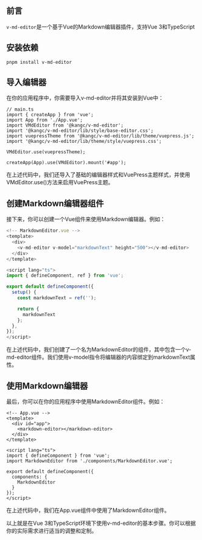 ## 前言

```v-md-editor```是一个基于Vue的Markdown编辑器插件，支持Vue 3和TypeScript

## 安装依赖

```
pnpm install v-md-editor
```

## 导入编辑器

在你的应用程序中，你需要导入v-md-editor并将其安装到Vue中：

```
// main.ts
import { createApp } from 'vue';
import App from './App.vue';
import VMdEditor from '@kangc/v-md-editor';
import '@kangc/v-md-editor/lib/style/base-editor.css';
import vuepressTheme from '@kangc/v-md-editor/lib/theme/vuepress.js';
import '@kangc/v-md-editor/lib/theme/style/vuepress.css';

VMdEditor.use(vuepressTheme);

createApp(App).use(VMdEditor).mount('#app');
```

在上述代码中，我们还导入了基础的编辑器样式和VuePress主题样式，并使用VMdEditor.use()方法来启用VuePress主题。



## 创建Markdown编辑器组件

接下来，你可以创建一个Vue组件来使用Markdown编辑器。例如：

```javascript
<!-- MarkdownEditor.vue -->
<template>
  <div>
    <v-md-editor v-model="markdownText" height="500"></v-md-editor>
  </div>
</template>

<script lang="ts">
import { defineComponent, ref } from 'vue';

export default defineComponent({
  setup() {
    const markdownText = ref('');

    return {
      markdownText
    };
  },
});
</script>

```
在上述代码中，我们创建了一个名为MarkdownEditor的组件，其中包含一个v-md-editor组件。我们使用v-model指令将编辑器的内容绑定到markdownText属性。

## 使用Markdown编辑器

最后，你可以在你的应用程序中使用MarkdownEditor组件。例如：

```
<!-- App.vue -->
<template>
  <div id="app">
    <markdown-editor></markdown-editor>
  </div>
</template>

<script lang="ts">
import { defineComponent } from 'vue';
import MarkdownEditor from './components/MarkdownEditor.vue';

export default defineComponent({
  components: {
    MarkdownEditor
  }
});
</script>
```
在上述代码中，我们在App.vue组件中使用了MarkdownEditor组件。   

以上就是在Vue 3和TypeScript环境下使用v-md-editor的基本步骤。你可以根据你的实际需求进行适当的调整和定制。